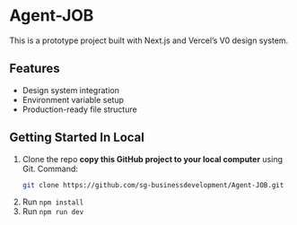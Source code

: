 # Agent-JOB

This is a prototype project built with Next.js and Vercel’s V0 design system.

## Features
- Design system integration
- Environment variable setup
- Production-ready file structure

## Getting Started In Local
1. Clone the repo
  **copy this GitHub project to your local computer** using Git.
   Command:
   ```bash
   git clone https://github.com/sg-businessdevelopment/Agent-JOB.git
3. Run `npm install`
4. Run `npm run dev`
